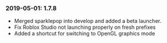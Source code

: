 ### 2019-05-01: 1.7.8
- Merged sparklepop into develop and added a beta launcher.
- Fix Roblox Studio not launching properly on fresh prefixes
- Added a shortcut for switching to OpenGL graphics mode
